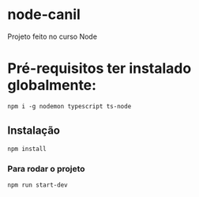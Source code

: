 # node-canil
Projeto feito no curso Node 

# Pré-requisitos ter instalado globalmente:
`npm i -g nodemon typescript ts-node`

## Instalação
`npm install`

### Para rodar o projeto
`npm run start-dev`
